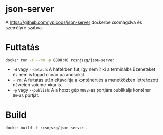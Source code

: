 # json-server

A https://github.com/typicode/json-server dockerbe csomagolva és személyre szabva.

# Futtatás

```bash
docker run -d --rm -p 8888:80 rcsnjszg/json-server
```

- `-d` vagy `--detach`: A háttérben fut, így nem ír ki a terminálba üzeneteket és nem is fogad onnan parancsokat.
- `--rm`: A futtatás után eltávolítja a konténert és a menetközben létrehozott névtelen volume-okat is.
- `-p` vagy `--publish`: A a hoszt gép `8888`-as portjára publikáljs konténer `80`-as portját.

# Build

```
docker build -t rcsnjszg/json-server .
```
